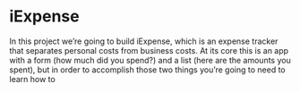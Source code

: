 # iExpense
In this project we’re going to build iExpense, which is an expense tracker that separates personal costs from business costs. At its core this is an app with a form (how much did you spend?) and a list (here are the amounts you spent), but in order to accomplish those two things you’re going to need to learn how to
